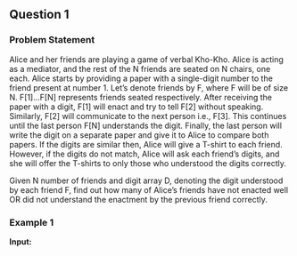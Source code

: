 ## Question 1

### Problem Statement

Alice and her friends are playing a game of verbal Kho-Kho. Alice is acting as a mediator, and the rest of the N friends are seated on N chairs, one each. Alice starts by providing a paper with a single-digit number to the friend present at number 1. Let’s denote friends by F, where F will be of size N. F[1]…F[N] represents friends seated respectively. After receiving the paper with a digit, F[1] will enact and try to tell F[2] without speaking. Similarly, F[2] will communicate to the next person i.e., F[3]. This continues until the last person F[N] understands the digit. Finally, the last person will write the digit on a separate paper and give it to Alice to compare both papers. If the digits are similar then, Alice will give a T-shirt to each friend. However, if the digits do not match, Alice will ask each friend’s digits, and she will offer the T-shirts to only those who understood the digits correctly.

Given N number of friends and digit array D, denoting the digit understood by each friend F, find out how many of Alice’s friends have not enacted well OR did not understand the enactment by the previous friend correctly.

### Example 1

**Input:**
